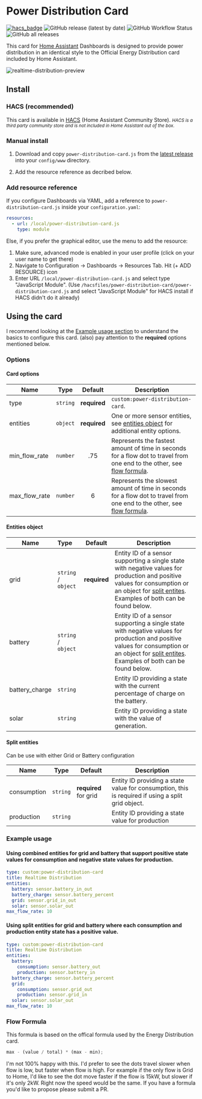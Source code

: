 # Power Distribution Card

[![hacs_badge](https://img.shields.io/badge/HACS-Default-41BDF5.svg?style=flat-square)](https://github.com/hacs/integration)
![GitHub release (latest by date)](https://img.shields.io/github/v/release/ulic75/power-distribution-card?style=flat-square)
![GitHub Workflow Status](https://img.shields.io/github/workflow/status/ulic75/power-distribution-card/CI?style=flat-square)
![GitHub all releases](https://img.shields.io/github/downloads/ulic75/power-distribution-card/total?style=flat-square)

This card for [Home Assistant](https://github.com/home-assistant/home-assistant) Dashboards is designed to provide power distribution in an identical style to the Official Energy Distribution card included by Home Assistant.

![realtime-distribution-preview](https://user-images.githubusercontent.com/5641964/165636264-dc2e02ed-e550-4167-9ce4-3dcbd7a84272.png)

## Install

### HACS (recommended)

This card is available in [HACS](https://hacs.xyz/) (Home Assistant Community Store).
<small>_HACS is a third party community store and is not included in Home Assistant out of the box._</small>

### Manual install

1. Download and copy `power-distribution-card.js` from the [latest release](https://github.com/ulic75/power-distribution-card/releases/latest) into your `config/www` directory.

2. Add the resource reference as decribed below.

### Add resource reference

If you configure Dashboards via YAML, add a reference to `power-distribution-card.js` inside your `configuration.yaml`:

```yaml
resources:
  - url: /local/power-distribution-card.js
    type: module
```

Else, if you prefer the graphical editor, use the menu to add the resource:

1. Make sure, advanced mode is enabled in your user profile (click on your user name to get there)
2. Navigate to Configuration -> Dashboards -> Resources Tab. Hit (+ ADD RESOURCE) icon
3. Enter URL `/local/power-distribution-card.js` and select type "JavaScript Module".
   (Use `/hacsfiles/power-distribution-card/power-distribution-card.js` and select "JavaScript Module" for HACS install if HACS didn't do it already)

## Using the card

I recommend looking at the [Example usage section](#example-usage) to understand the basics to configure this card.
(also) pay attention to the **required** options mentioned below.

### Options

#### Card options

| Name          | Type     |   Default    | Description                                                                                                                             |
| ------------- | -------- | :----------: | --------------------------------------------------------------------------------------------------------------------------------------- |
| type          | `string` | **required** | `custom:power-distribution-card`.                                                                                                       |
| entities      | `object` | **required** | One or more sensor entities, see [entities object](#entities-object) for additional entity options.                                     |
| min_flow_rate | `number` |     .75      | Represents the fastest amount of time in seconds for a flow dot to travel from one end to the other, see [flow formula](#flow-formula). |
| max_flow_rate | `number` |      6       | Represents the slowest amount of time in seconds for a flow dot to travel from one end to the other, see [flow formula](#flow-formula). |

#### Entities object

| Name           | Type                | Default      | Description                                                                                                                                                                                                     |
| -------------- | :------------------ | ------------ | --------------------------------------------------------------------------------------------------------------------------------------------------------------------------------------------------------------- |
| grid           | `string` / `object` | **required** | Entity ID of a sensor supporting a single state with negative values for production and positive values for consumption or an object for [split entites](#split-entities). Examples of both can be found below. |
| battery        | `string` / `object` |              | Entity ID of a sensor supporting a single state with negative values for production and positive values for consumption or an object for [split entites](#split-entities). Examples of both can be found below. |
| battery_charge | `string`            |              | Entity ID providing a state with the current percentage of charge on the battery.                                                                                                                               |
| solar          | `string`            |              | Entity ID providing a state with the value of generation.                                                                                                                                                       |

#### Split entities

Can be use with either Grid or Battery configuration

| Name        | Type     | Default               | Description                                                                                       |
| ----------- | -------- | --------------------- | ------------------------------------------------------------------------------------------------- |
| consumption | `string` | **required** for grid | Entity ID providing a state value for consumption, this is required if using a split grid object. |
| production  | `string` |                       | Entity ID providing a state value for production                                                  |

### Example usage

#### Using combined entities for grid and battery that support positive state values for consumption and negative state values for production.

```yaml
type: custom:power-distribution-card
title: Realtime Distribution
entities:
  battery: sensor.battery_in_out
  battery_charge: sensor.battery_percent
  grid: sensor.grid_in_out
  solar: sensor.solar_out
max_flow_rate: 10
```

#### Using split entities for grid and battery where each consumption and production entity state has a positive value.

```yaml
type: custom:power-distribution-card
title: Realtime Distribution
entities:
  battery:
    consumption: sensor.battery_out
    production: sensor.battery_in
  battery_charge: sensor.battery_percent
  grid:
    consumption: sensor.grid_out
    production: sensor.grid_in
  solar: sensor.solar_out
max_flow_rate: 10
```

### Flow Formula

This formula is based on the offical formula used by the Energy Distribution card.

```js
max - (value / total) * (max - min);
```

I'm not 100% happy with this. I'd prefer to see the dots travel slower when flow is low, but faster when flow is high. For example if the only flow is Grid to Home, I'd like to see the dot move faster if the flow is 15kW, but slower if it's only 2kW. Right now the speed would be the same. If you have a formula you'd like to propose please submit a PR.
